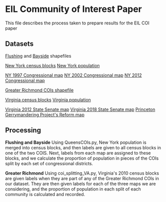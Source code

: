 # EIL Community of Interest Paper

This file describes the process taken to prepare results for the EIL COI paper

## Datasets

[Flushing](https://github.com/PrincetonUniversity/PGP_COI_Paper/blob/master/Data/New%20York/Flushing.zip) and [Bayside](https://github.com/PrincetonUniversity/PGP_COI_Paper/blob/master/Data/New%20York/Bayside.zip) shapefiles

[New York census blocks](https://catalog.data.gov/dataset/tiger-line-shapefile-2014-2010-state-new-york-2010-census-block-state-based-shapefile)
[New York population](https://github.com/PrincetonUniversity/PGP_COI_Paper/tree/master/Data/New%20York/Blocks)

[NY 1997 Congressional map](https://github.com/PrincetonUniversity/PGP_COI_Paper/blob/master/Data/New%20York/NY%20District%20Maps/1997.zip)
[NY 2002 Congressional map](https://github.com/PrincetonUniversity/PGP_COI_Paper/blob/master/Data/New%20York/NY%20District%20Maps/2002.zip)
[NY 2012 Congressional map](https://github.com/PrincetonUniversity/PGP_COI_Paper/blob/master/Data/New%20York/NY%20District%20Maps/2012.zip)

[Greater Richmond COIs shapefile](https://github.com/PrincetonUniversity/PGP_COI_Paper/blob/master/Data/Virginia/Richmond%20COIs.zip)

[Virginia census blocks](https://www2.census.gov/geo/pvs/tiger2010st/51_Virginia/51/tl_2010_51_tabblock10.zip)
[Virginia population](https://github.com/PrincetonUniversity/PGP_COI_Paper/tree/master/Data/Virginia/blocks)


[Virginia 2012 State Senate map](https://github.com/PrincetonUniversity/PGP_COI_Paper/blob/master/Data/Virginia/unconstitutional%20map.zip)
[Virginia 2018 State Senate map](https://github.com/PrincetonUniversity/PGP_COI_Paper/blob/master/Data/Virginia/court%20ordered%20map.zip)
[Princeton Gerrymandering Project's Reform map](https://github.com/PrincetonUniversity/PGP_COI_Paper/blob/master/Data/Virginia/reform%20map.zip)

## Processing

__Flushing and Bayside__
Using QueensCOIs.py, New York population is merged into census blocks, and then
labels are given to all census blocks in one of the two COIS.
Next, labels from each map are assigned to these blocks, and we calculate the
proportion of population in pieces of the COIs split by each set of congressional districts.

__Greater Richmond__
Using coi_splitting_VA.py, Virginia's 2010 census blocks are given labels when they are
part of any of the Greater Richmond COIs in our dataset. They are then given labels
for each of the three maps we are considering, and the proportion of population in
each split of each community is calculated and recorded.
